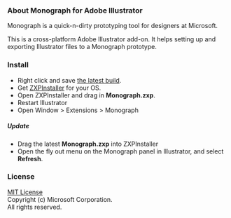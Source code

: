### About Monograph for Adobe Illustrator

Monograph is a quick-n-dirty prototyping tool for designers at Microsoft.

This is a cross-platform Adobe Illustrator add-on. It helps setting up and exporting Illustrator files to a Monograph prototype.


### Install

- Right click and save [the latest build](https://github.com/Pessimistress/Monograph.Illustrator/blob/master/Monograph.zxp).
- Get [ZXPInstaller](http://zxpinstaller.com/) for your OS.
- Open ZXPInstaller and drag in **Monograph.zxp**.
- Restart Illustrator
- Open Window > Extensions > Monograph

##### Update
- Drag the latest **Monograph.zxp** into ZXPInstaller
- Open the fly out menu on the Monograph panel in Illustrator, and select **Refresh**.


### License

[MIT License](https://github.com/Pessimistress/Monograph.Illustrator/blob/master/LICENSE)  
Copyright (c) Microsoft Corporation.   
All rights reserved. 

